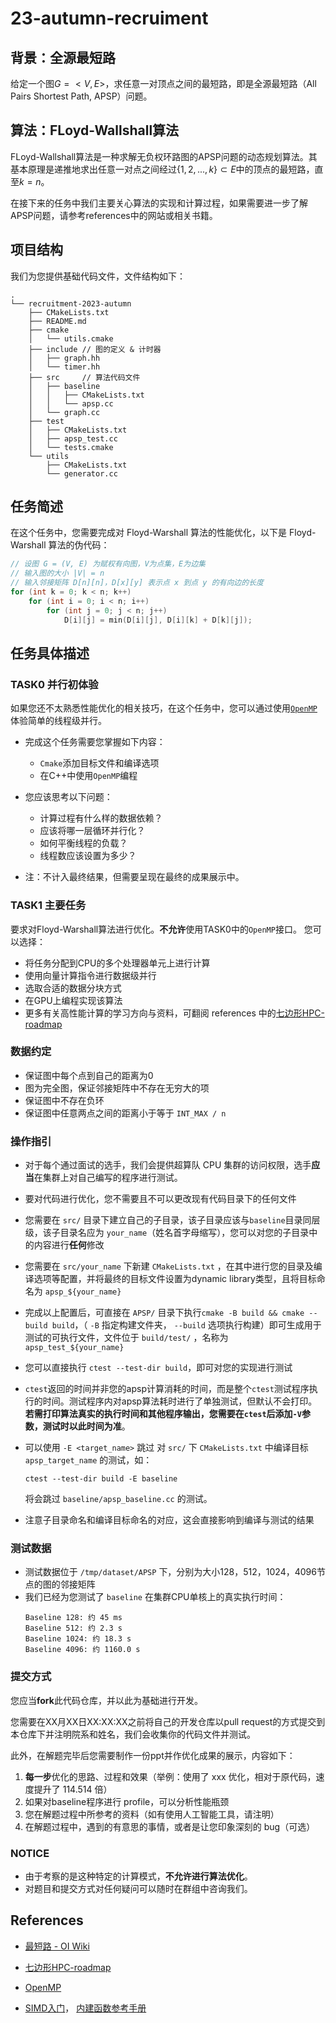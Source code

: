# 23-autumn-recruiment
## 背景：全源最短路
给定一个图$G = <V,E>$，求任意一对顶点之间的最短路，即是全源最短路（All Pairs Shortest Path, APSP）问题。
## 算法：FLoyd-Wallshall算法
FLoyd-Wallshall算法是一种求解无负权环路图的APSP问题的动态规划算法。其基本原理是递推地求出任意一对点之间经过$\{1,2,...,k\} \subset E$中的顶点的最短路，直至$k = n$。

在接下来的任务中我们主要关心算法的实现和计算过程，如果需要进一步了解APSP问题，请参考references中的网站或相关书籍。

## 项目结构
我们为您提供基础代码文件，文件结构如下：
```
.
└── recruitment-2023-autumn
    ├── CMakeLists.txt
    ├── README.md
    ├── cmake
    │   └── utils.cmake
    ├── include // 图的定义 & 计时器
    │   ├── graph.hh
    │   └── timer.hh
    ├── src     // 算法代码文件
    │   ├── baseline
    │   │   ├── CMakeLists.txt
    │   │   └── apsp.cc
    │   └── graph.cc
    ├── test
    │   ├── CMakeLists.txt
    │   ├── apsp_test.cc
    │   └── tests.cmake
    └── utils
        ├── CMakeLists.txt
        └── generator.cc
```

## 任务简述
在这个任务中，您需要完成对 Floyd-Warshall 算法的性能优化，以下是 Floyd-Warshall 算法的伪代码：

```c++
// 设图 G = (V, E) 为赋权有向图，V为点集，E为边集
// 输入图的大小 |V| = n
// 输入邻接矩阵 D[n][n]，D[x][y] 表示点 x 到点 y 的有向边的长度
for (int k = 0; k < n; k++)
    for (int i = 0; i < n; i++)
        for (int j = 0; j < n; j++)
            D[i][j] = min(D[i][j], D[i][k] + D[k][j]);
```

## 任务具体描述
### TASK0 并行初体验

如果您还不太熟悉性能优化的相关技巧，在这个任务中，您可以通过使用[`OpenMP`](https://www.openmp.org)体验简单的线程级并行。

- 完成这个任务需要您掌握如下内容：
  - `Cmake`添加目标文件和编译选项
  - 在C++中使用`OpenMP`编程

- 您应该思考以下问题：
  - 计算过程有什么样的数据依赖？
  - 应该将哪一层循环并行化？
  - 如何平衡线程的负载？
  - 线程数应该设置为多少？

- 注：不计入最终结果，但需要呈现在最终的成果展示中。

### TASK1 主要任务

要求对Floyd-Warshall算法进行优化。**不允许**使用TASK0中的`OpenMP`接口。
您可以选择：
- 将任务分配到CPU的多个处理器单元上进行计算
- 使用向量计算指令进行数据级并行
- 选取合适的数据分块方式
- 在GPU上编程实现该算法
- 更多有关高性能计算的学习方向与资料，可翻阅 references 中的[七边形HPC-roadmap](https://heptagonhust.github.io/HPC-roadmap/)
### 数据约定

- 保证图中每个点到自己的距离为0
- 图为完全图，保证邻接矩阵中不存在无穷大的项
- 保证图中不存在负环
- 保证图中任意两点之间的距离小于等于 `INT_MAX / n`

### 操作指引
- 对于每个通过面试的选手，我们会提供超算队 CPU 集群的访问权限，选手**应当**在集群上对自己编写的程序进行测试。

- 要对代码进行优化，您不需要且不可以更改现有代码目录下的任何文件
- 您需要在 `src/` 目录下建立自己的子目录，该子目录应该与`baseline`目录同层级，该子目录名应为 `your_name`（姓名首字母缩写），您可以对您的子目录中的内容进行**任何**修改
- 您需要在 `src/your_name` 下新建 `CMakeLists.txt` ，在其中进行您的目录及编译选项等配置，并将最终的目标文件设置为dynamic library类型，且将目标命名为 `apsp_${your_name}`
- 完成以上配置后，可直接在 `APSP/` 目录下执行`cmake -B build && cmake --build build`，（ `-B` 指定构建文件夹， `--build` 选项执行构建）即可生成用于测试的可执行文件，文件位于 `build/test/` ，名称为 `apsp_test_${your_name}`
- 您可以直接执行 `ctest --test-dir build`，即可对您的实现进行测试
- `ctest`返回的时间并非您的apsp计算消耗的时间，而是整个`ctest`测试程序执行的时间。测试程序内对apsp算法耗时进行了单独测试，但默认不会打印。**若需打印算法真实的执行时间和其他程序输出，您需要在`ctest`后添加`-V`参数，测试时以此时间为准**。

- 可以使用 `-E <target_name>` 跳过 对 `src/` 下 `CMakeLists.txt` 中编译目标 `apsp_target_name` 的测试，如：
  ```shell
  ctest --test-dir build -E baseline
  ```
  将会跳过 `baseline/apsp_baseline.cc` 的测试。
- 注意子目录命名和编译目标命名的对应，这会直接影响到编译与测试的结果
### 测试数据

- 测试数据位于 `/tmp/dataset/APSP` 下，分别为大小128，512，1024，4096节点的图的邻接矩阵
- 我们已经为您测试了 `baseline` 在集群CPU单核上的真实执行时间：
    ```shell
    Baseline 128: 约 45 ms
    Baseline 512: 约 2.3 s
    Baseline 1024: 约 18.3 s
    Baseline 4096: 约 1160.0 s
    ```

### 提交方式

您应当**fork**此代码仓库，并以此为基础进行开发。

您需要在XX月XX日XX:XX:XX之前将自己的开发仓库以pull request的方式提交到本仓库下并注明院系和姓名，我们会收集你的代码文件并测试。

此外，在解题完毕后您需要制作一份ppt并作优化成果的展示，内容如下：

1. **每一步**优化的思路、过程和效果（举例：使用了 xxx 优化，相对于原代码，速度提升了 114.514 倍）
2. 如果对baseline程序进行 profile，可以分析性能瓶颈
1. 您在解题过程中所参考的资料（如有使用人工智能工具，请注明）
2. 在解题过程中，遇到的有意思的事情，或者是让您印象深刻的 bug（可选）

### NOTICE

- 由于考察的是这种特定的计算模式，**不允许进行算法优化**。
- 对题目和提交方式对任何疑问可以随时在群组中咨询我们。

## References

- [最短路 - OI Wiki](https://oi-wiki.org/graph/shortest-path/#floyd-算法)

- [七边形HPC-roadmap](https://heptagonhust.github.io/HPC-roadmap/)

- [OpenMP](https://www.openmp.org)

- [SIMD入门](https://zhuanlan.zhihu.com/p/583326378)， [内建函数参考手册](https://www.intel.com/content/www/us/en/docs/intrinsics-guide/index.html#)
